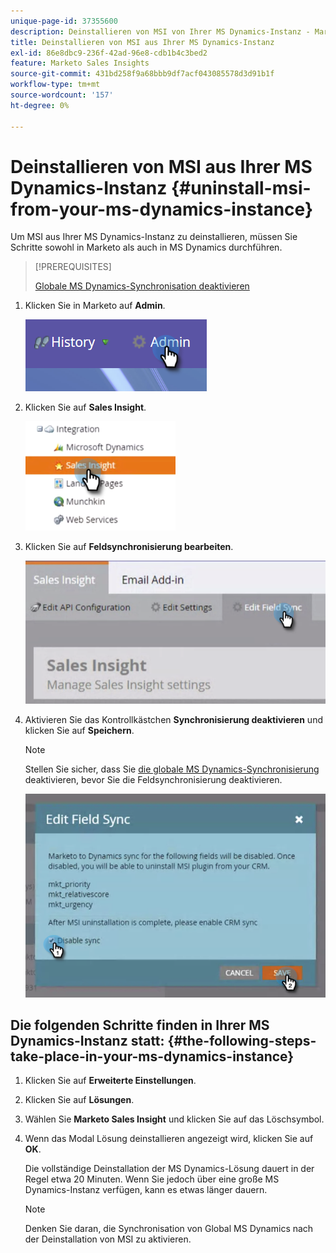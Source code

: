 ```yaml
---
unique-page-id: 37355600
description: Deinstallieren von MSI von Ihrer MS Dynamics-Instanz - Marketo Docs - Produktdokumentation
title: Deinstallieren von MSI aus Ihrer MS Dynamics-Instanz
exl-id: 86e8dbc9-236f-42ad-96e8-cdb1b4c3bed2
feature: Marketo Sales Insights
source-git-commit: 431bd258f9a68bbb9df7acf043085578d3d91b1f
workflow-type: tm+mt
source-wordcount: '157'
ht-degree: 0%

---
```


# Deinstallieren von MSI aus Ihrer MS Dynamics-Instanz {#uninstall-msi-from-your-ms-dynamics-instance}

Um MSI aus Ihrer MS Dynamics-Instanz zu deinstallieren, müssen Sie Schritte sowohl in Marketo als auch in MS Dynamics durchführen.

>[!PREREQUISITES]
>
>[Globale MS Dynamics-Synchronisation deaktivieren](/help/marketo/product-docs/marketo-sales-insight/msi-for-microsoft-dynamics/uninstalling/disable-global-ms-dynamics-sync.md)

1. Klicken Sie in Marketo auf **Admin**.

   ![](assets/one-1.png)

1. Klicken Sie auf **Sales Insight**.

   ![](assets/six.png)

1. Klicken Sie auf **Feldsynchronisierung bearbeiten**.

   ![](assets/seven.png)

1. Aktivieren Sie das Kontrollkästchen **Synchronisierung deaktivieren** und klicken Sie auf **Speichern**.

   >[!NOTE]
   >
   >Stellen Sie sicher, dass Sie [die globale MS Dynamics-Synchronisierung](/help/marketo/product-docs/marketo-sales-insight/msi-for-microsoft-dynamics/uninstalling/disable-global-ms-dynamics-sync.md) deaktivieren, bevor Sie die Feldsynchronisierung deaktivieren.

   ![](assets/eight.png)

## Die folgenden Schritte finden in Ihrer MS Dynamics-Instanz statt: {#the-following-steps-take-place-in-your-ms-dynamics-instance}

1. Klicken Sie auf **Erweiterte Einstellungen**.

1. Klicken Sie auf **Lösungen**.

1. Wählen Sie **Marketo Sales Insight** und klicken Sie auf das Löschsymbol.

1. Wenn das Modal Lösung deinstallieren angezeigt wird, klicken Sie auf **OK**.

   Die vollständige Deinstallation der MS Dynamics-Lösung dauert in der Regel etwa 20 Minuten. Wenn Sie jedoch über eine große MS Dynamics-Instanz verfügen, kann es etwas länger dauern.

   >[!NOTE]
   >
   >Denken Sie daran, die Synchronisation von Global MS Dynamics nach der Deinstallation von MSI zu aktivieren.
